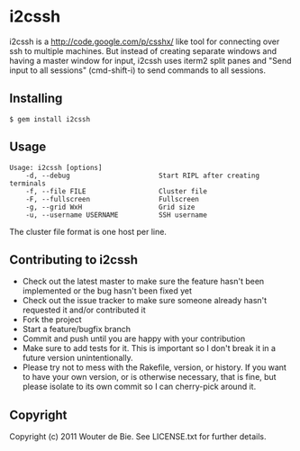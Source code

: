 # i2cssh

i2cssh is a http://code.google.com/p/csshx/ like tool for connecting over ssh to multiple machines. But instead of creating separate windows and having
a master window for input, i2cssh uses iterm2 split panes and "Send input to all sessions" (cmd-shift-i) to send commands
to all sessions.

## Installing 

    $ gem install i2cssh

## Usage

    Usage: i2cssh [options]
        -d, --debug                      Start RIPL after creating terminals
        -f, --file FILE                  Cluster file
        -F, --fullscreen                 Fullscreen
        -g, --grid WxH                   Grid size
        -u, --username USERNAME          SSH username

The cluster file format is one host per line.

## Contributing to i2cssh
 
 * Check out the latest master to make sure the feature hasn't been implemented or the bug hasn't been fixed yet
 * Check out the issue tracker to make sure someone already hasn't requested it and/or contributed it
 * Fork the project
 * Start a feature/bugfix branch
 * Commit and push until you are happy with your contribution
 * Make sure to add tests for it. This is important so I don't break it in a future version unintentionally.
 * Please try not to mess with the Rakefile, version, or history. If you want to have your own version, or is otherwise necessary, that is fine, but please isolate to its own commit so I can cherry-pick around it.

## Copyright

Copyright (c) 2011 Wouter de Bie. See LICENSE.txt for
further details.

